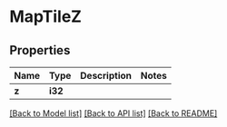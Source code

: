 # MapTileZ

## Properties

Name | Type | Description | Notes
------------ | ------------- | ------------- | -------------
**z** | **i32** |  | 

[[Back to Model list]](../README.md#documentation-for-models) [[Back to API list]](../README.md#documentation-for-api-endpoints) [[Back to README]](../README.md)


